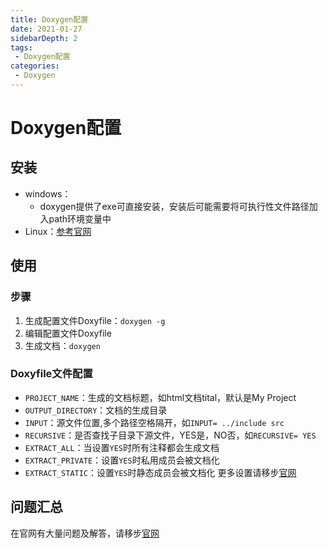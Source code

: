 ```yaml
---
title: Doxygen配置
date: 2021-01-27
sidebarDepth: 2
tags:
 - Doxygen配置
categories:
 - Doxygen
---
```


# Doxygen配置
## 安装
- windows：
  - doxygen提供了exe可直接安装，安装后可能需要将可执行性文件路径加入path环境变量中
- Linux：[参考官网](https://www.doxygen.nl/manual/install.html#install_bin_unix)
## 使用
### 步骤
1. 生成配置文件Doxyfile：`doxygen -g`
2. 编辑配置文件Doxyfile
3. 生成文档：`doxygen`
### Doxyfile文件配置
- `PROJECT_NAME`：生成的文档标题，如html文档tital，默认是My Project
- `OUTPUT_DIRECTORY`：文档的生成目录
- `INPUT`：源文件位置,多个路径空格隔开，如`INPUT= ../include src`
- `RECURSIVE`：是否查找子目录下源文件，YES是，NO否，如`RECURSIVE= YES`
- `EXTRACT_ALL`：当设置`YES`时所有注释都会生成文档
- `EXTRACT_PRIVATE`：设置`YES`时私用成员会被文档化
- `EXTRACT_STATIC`：设置`YES`时静态成员会被文档化
更多设置请移步[官网](https://www.doxygen.nl/manual/config.html "https://www.doxygen.nl/manual/config.html")
## 问题汇总
在官网有大量问题及解答，请移步[官网](https://www.doxygen.nl/manual/faq.html "https://www.doxygen.nl/manual/faq.html")
